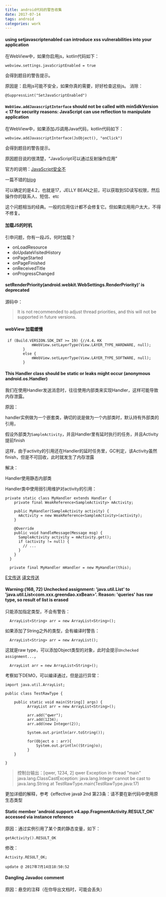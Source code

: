 ```yaml
---
title: android代码的警告收集
date: 2017-07-14
tags: android
categories: work
---
```


#### using setjavascriptenabled can introduce xss vulnerabilities into your application ####

在WebView中，如果你启用js，kotlin代码如下：

	webview.settings.javaScriptEnabled = true

会得到题目的警告提示。

原因是：启用js可能不安全，如果你真的需要，好好检查这些js。
消除：

	@SuppressLint("SetJavaScriptEnabled")

####  `WebView.addJavascriptInterface` should not be called with minSdkVersion < 17 for security reasons: JavaScript can use reflection to manipulate application ####

在WebView中，如果添加JS调用Java代码，kotlin代码如下：

	webview.addJavascriptInterface(JsObject(), "onClick")

会得到题目的警告提示。

原因题目说的很清楚，“JavaScript可以通过反射操作应用”

官方的说明：[JavaScript安全不](https://developer.android.com/reference/android/webkit/WebView.html#addJavascriptInterface%28java.lang.Object,%20java.lang.String%29)

一篇不错的[blog](http://blog.csdn.net/leehong2005/article/details/11808557)

可以确定的是4.2，也就是17，JELLY BEAN之前，可以获取到SD读写权限，然后操作你的联系人、短信、etc

这个问题相当的经典。一般的应用估计都不会修复它。但如果应用用户太大，不得不修复。


#### 加载JS的时机 ####

引申问题，你有一段JS，何时加载？

- onLoadResource
- doUpdateVisitedHistory
- onPageStarted
- onPageFinished
- onReceivedTitle
- onProgressChanged

#### setRenderPriority(android.webkit.WebSettings.RenderPriority)' is deprecated ####

源码中：

> It is not recommended to adjust thread priorities, and this will not be supported in future versions.

#### webView 加载缓慢 ####

	 if (Build.VERSION.SDK_INT >= 19) {//4.4，KK
	            mWebView.setLayerType(View.LAYER_TYPE_HARDWARE, null);
	        }
	        else {
	            mWebView.setLayerType(View.LAYER_TYPE_SOFTWARE, null);
	        }

#### This Handler class should be static or leaks might occur (anonymous android.os.Handler) ####

我们在使用Handler发送消息时，往往使用内部类来实现Handler，这样可能导致内存泄露。

原因：

handler实例做为一个嵌套类，确切的说是做为一个内部类时，默认持有外部类的引用，

假设外部类为`SampleActivity`，并且Handler里有延时执行的任务，并且Activity提前finish

这样，由于activity的引用还在Handler的延时任务里，GC判定，该Activity虽然finish，但是不可回收，此时就发生了内存泄露

解决：

Handler使用静态内部类

Handler类中使用弱引用维护对activity的引用：
	
	private static class MyHandler extends Handler {
	    private final WeakReference<SampleActivity> mActivity;
	
	    public MyHandler(SampleActivity activity) {
	      mActivity = new WeakReference<SampleActivity>(activity);
	    }
	
	    @Override
	    public void handleMessage(Message msg) {
	      SampleActivity activity = mActivity.get();
	      if (activity != null) {
	        // ...
	      }
	    }
	  }
	
	  private final MyHandler mHandler = new MyHandler(this);

[E文传送](http://www.androiddesignpatterns.com/2013/01/inner-class-handler-memory-leak.html)
[译文传送](http://www.jianshu.com/p/1b39416f1508)


#### Warning:(168, 72) Unchecked assignment: 'java.util.List' to 'java.util.List<com.xxx.greendao.xxBean>'. Reason: 'queries' has raw type, so result of list is erased ####

只能添加指定类型，不会有警告：

	  ArrayList<String> arr = new ArrayList<String>();

如果添加了String之外的类型，会有编译时警告：

	  ArrayList<String> arr = new ArrayList();

这就是raw type，可以添加Object类型的对象，此时会提示`Unchecked assignment...`，

	  ArrayList arr = new ArrayList<String>();

考察如下DEMO，可以编译通过，但是运行异常：
	
	import java.util.ArrayList;
	
	public class TestRawType {
	
		public static void main(String[] args) {
			  ArrayList arr = new ArrayList<String>();
			  
			  arr.add("qwer");
			  arr.add(1234);
			  arr.add(new Integer(2));
			  
			  System.out.println(arr.toString());
			
			  for(Object o : arr){
				  System.out.println((String)o);
			  }
		}
	
	}


> 控制台输出：[qwer, 1234, 2]
qwer
Exception in thread "main" java.lang.ClassCastException: java.lang.Integer cannot be cast to java.lang.String
	at TestRawType.main(TestRawType.java:17)


更加详细的解释，参考《effective java》 2nd 第23条：请不要在新代码中使用原生态类型


####  Static member 'android.support.v4.app.FragmentActivity.RESULT_OK' accessed via instance reference ####

原因：通过实例引用了某个类的静态变量，如下：

	getActivity().RESULT_OK

修改：
	
	Activity.RESULT_OK;

`update @ 2017年7月14日18:50:52`


####  Dangling Javadoc comment ####

原因：悬空的注释（在你导出文档时，可能会丢失）










